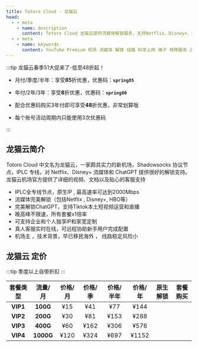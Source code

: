 ```yaml
---
title: Totoro Cloud - 龙猫云
head:
  - - meta
    - name: description
      content: Totoro Cloud 龙猫云提供流媒体解锁服务，支持Netflix、Disney+、HBO、ChatGPT等流媒体和工具，专线高速，稳定可靠，适合科学上网，支持iOS、Android、Windows、Mac等多平台使用。
  - - meta
    - name: keywords
      content: YouTube Premium 机场 流媒体 解锁 线路 科学上网 梯子 特殊服务 出国服务 奈飞 Netflix 迪士尼 YouTube 油管 hulu FlyingBird 青云梯 HBO Max Spotify 奈飞小铺 银河录像局 飞兔云 TNT Cloud 龙猫云
---
```


:::tip 龙猫云春季51大促来了-低至48折起！

- 月付/季度/半年：享受**85**折优惠，优惠码：**`spring85`**

- 年付/2年/3年：享受**8**折优惠，优惠码：**`spring80`**

- 配合优惠码购买3年付即可享受**48**折优惠，非常划算哦

- 每个账号活动周期内只能使用3次优惠码

:::
<Links :items="[
{ name: '龙猫云春季51大促来了-低至48折起！', desc: '即日起至2025年5月7号23点59分', image:'https://i.theojs.cn/logo/totoro.webp',link: 'https://itheo.top/totoro' },
]" />

## 龙猫云简介 <Pill name="龙猫云官网" link="https://itheo.top/totoro" image="https://i.theojs.cn/logo/totoro.webp" />

Totoro Cloud 中文名为龙猫云，一家颇具实力的新机场，Shadowsocks 协议节点，IPLC 专线，对 Netflix、Disney+ 流媒体和 ChatGPT 提供很好的解锁支持。龙猫云机场官方提供了详细的视频、文档以及贴心的客服支持

- <iconify-icon icon="fa:check-square" style="color: var(--vp-c-green-1)" alt="check"></iconify-icon> IPLC全专线节点，原生IP , 最高速率可达到2000Mbps
- <iconify-icon icon="fa:check-square" style="color: var(--vp-c-green-1)" alt="check"></iconify-icon> 流媒体完美解锁（包括Netflix , Disney+, HBO等）
- <iconify-icon icon="fa:check-square" style="color: var(--vp-c-green-1)" alt="check"></iconify-icon> 完美解锁ChatGPT，支持Tiktok本土短视频运营和直播
- <iconify-icon icon="fa:check-square" style="color: var(--vp-c-green-1)" alt="check"></iconify-icon> 晚高峰不限速，所有套餐x1倍率
- <iconify-icon icon="fa:check-square" style="color: var(--vp-c-green-1)" alt="check"></iconify-icon> 可支持企业和个人独享IP和家宽定制
- <iconify-icon icon="fa:check-square" style="color: var(--vp-c-green-1)" alt="check"></iconify-icon> 真人客服实时在线，可远程协助新手用户完成配置
- <iconify-icon icon="fa:check-square" style="color: var(--vp-c-green-1)" alt="check"></iconify-icon> 机场主 ，技术背景，早已移民海外 ， 线路稳定风险小

## 龙猫云 定价

:::tip
季度以上自带折扣
:::

| 套餐类型 |  流量/月  | 价格/月 | 价格/季 | 价格/半年 | 价格/年 |                                              原生解锁                                               | 套餐购买                                          |
| :------: | :-------: | :-----: | :-----: | :-------: | :-----: | :-------------------------------------------------------------------------------------------------: | ------------------------------------------------- |
| **VIP1** | **100G**  |   ¥15   |   ¥41   |    ¥77    |  ¥144   | <iconify-icon icon="fa:check-square" style="color: var(--vp-c-green-1)" alt="check"></iconify-icon> | [<Badge text="购买" />](https://itheo.top/totoro) |
| **VIP2** | **200G**  |   ¥30   |   ¥81   |   ¥153    |  ¥288   | <iconify-icon icon="fa:check-square" style="color: var(--vp-c-green-1)" alt="check"></iconify-icon> | [<Badge text="购买" />](https://itheo.top/totoro) |
| **VIP3** | **400G**  |   ¥60   |  ¥162   |   ¥306    |  ¥576   | <iconify-icon icon="fa:check-square" style="color: var(--vp-c-green-1)" alt="check"></iconify-icon> | [<Badge text="购买" />](https://itheo.top/totoro) |
| **VIP4** | **1000G** |  ¥120   |  ¥324   |   ¥697    |  ¥1152  | <iconify-icon icon="fa:check-square" style="color: var(--vp-c-green-1)" alt="check"></iconify-icon> | [<Badge text="购买" />](https://itheo.top/totoro) |
